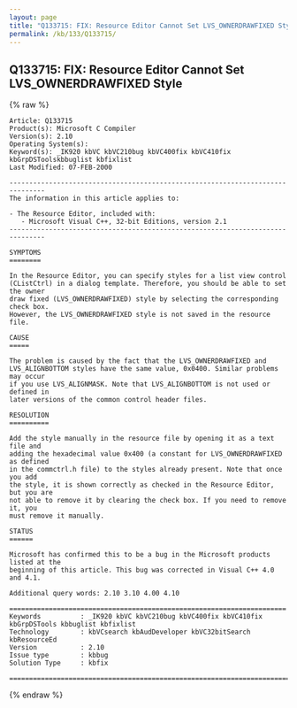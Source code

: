 ```yaml
---
layout: page
title: "Q133715: FIX: Resource Editor Cannot Set LVS_OWNERDRAWFIXED Style"
permalink: /kb/133/Q133715/
---
```


## Q133715: FIX: Resource Editor Cannot Set LVS_OWNERDRAWFIXED Style

{% raw %}

	Article: Q133715
	Product(s): Microsoft C Compiler
	Version(s): 2.10
	Operating System(s): 
	Keyword(s): _IK920 kbVC kbVC210bug kbVC400fix kbVC410fix kbGrpDSToolskbbuglist kbfixlist
	Last Modified: 07-FEB-2000
	
	-------------------------------------------------------------------------------
	The information in this article applies to:
	
	- The Resource Editor, included with:
	   - Microsoft Visual C++, 32-bit Editions, version 2.1 
	-------------------------------------------------------------------------------
	
	SYMPTOMS
	========
	
	In the Resource Editor, you can specify styles for a list view control
	(CListCtrl) in a dialog template. Therefore, you should be able to set the owner
	draw fixed (LVS_OWNERDRAWFIXED) style by selecting the corresponding check box.
	However, the LVS_OWNERDRAWFIXED style is not saved in the resource file.
	
	CAUSE
	=====
	
	The problem is caused by the fact that the LVS_OWNERDRAWFIXED and
	LVS_ALIGNBOTTOM styles have the same value, 0x0400. Similar problems may occur
	if you use LVS_ALIGNMASK. Note that LVS_ALIGNBOTTOM is not used or defined in
	later versions of the common control header files.
	
	RESOLUTION
	==========
	
	Add the style manually in the resource file by opening it as a text file and
	adding the hexadecimal value 0x400 (a constant for LVS_OWNERDRAWFIXED as defined
	in the commctrl.h file) to the styles already present. Note that once you add
	the style, it is shown correctly as checked in the Resource Editor, but you are
	not able to remove it by clearing the check box. If you need to remove it, you
	must remove it manually.
	
	STATUS
	======
	
	Microsoft has confirmed this to be a bug in the Microsoft products listed at the
	beginning of this article. This bug was corrected in Visual C++ 4.0 and 4.1.
	
	Additional query words: 2.10 3.10 4.00 4.10
	
	======================================================================
	Keywords          : _IK920 kbVC kbVC210bug kbVC400fix kbVC410fix kbGrpDSTools kbbuglist kbfixlist
	Technology        : kbVCsearch kbAudDeveloper kbVC32bitSearch kbResourceEd
	Version           : 2.10
	Issue type        : kbbug
	Solution Type     : kbfix
	
	=============================================================================
	

{% endraw %}

